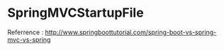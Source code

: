 # SpringMVCStartupFile

Referrence : http://www.springboottutorial.com/spring-boot-vs-spring-mvc-vs-spring
